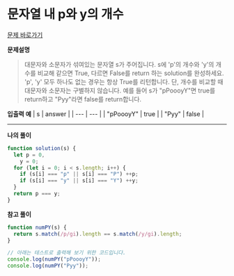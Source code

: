 # 문자열 내 p와 y의 개수

[문제 바로가기](https://school.programmers.co.kr/learn/courses/30/lessons/12916)

**문제설명**

> 대문자와 소문자가 섞여있는 문자열 s가 주어집니다. s에 'p'의 개수와 'y'의 개수를 비교해 같으면 True, 다르면 False를 return 하는 solution를 완성하세요.
> 'p', 'y' 모두 하나도 없는 경우는 항상 True를 리턴합니다. 단, 개수를 비교할 때 대문자와 소문자는 구별하지 않습니다.
> 예를 들어 s가 "pPoooyY"면 true를 return하고 "Pyy"라면 false를 return합니다.

**입출력 예**
| s | answer |
| --- | --- |
| "pPoooyY" | true |
| "Pyy" | false |

---

**나의 풀이**

```javascript
function solution(s) {
  let p = 0,
    y = 0;
  for (let i = 0; i < s.length; i++) {
    if (s[i] === "p" || s[i] === "P") ++p;
    if (s[i] === "y" || s[i] === "Y") ++y;
  }
  return p === y;
}
```

**참고 풀이**

```javascript
function numPY(s) {
  return s.match(/p/gi).length == s.match(/y/gi).length;
}

// 아래는 테스트로 출력해 보기 위한 코드입니다.
console.log(numPY("pPoooyY"));
console.log(numPY("Pyy"));
```
